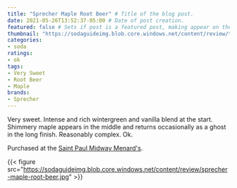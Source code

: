 ```yaml
---
title: "Sprecher Maple Root Beer" # Title of the blog post.
date: 2021-05-26T13:52:37-05:00 # Date of post creation.
featured: false # Sets if post is a featured post, making appear on the home page side bar.
thumbnail: "https://sodaguideimg.blob.core.windows.net/content/review/thumbs/sprecher-maple-root-beer.jpg" # Sets thumbnail image appearing inside card on homepage.
categories:
- soda
ratings:
- ok
tags:
- Very Sweet
- Root Beer
- Maple
brands:
- Sprecher
---
```


Very sweet. Intense and rich wintergreen and vanilla blend at the start. Shimmery maple appears in the middle and returns occasionally as a ghost in the long finish. Reasonably complex. Ok.

Purchased at the [Saint Paul Midway Menard's](https://www.menards.com/main/storeDetails.html?store=3181).

{{< figure src="https://sodaguideimg.blob.core.windows.net/content/review/sprecher-maple-root-beer.jpg" >}}